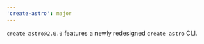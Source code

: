 ```yaml
---
'create-astro': major
---
```


`create-astro@2.0.0` features a newly redesigned `create-astro` CLI.
